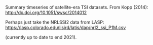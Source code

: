 Summary timeseries of satellite-era TSI datasets. From Kopp (2014): http://dx.doi.org/10.1051/swsc/2014012


Perhaps just take the NRLSSI2 data from LASP:
https://lasp.colorado.edu/lisird/latis/dap/nrl2_ssi_P1M.csv

(currently up to date to end 2021).
